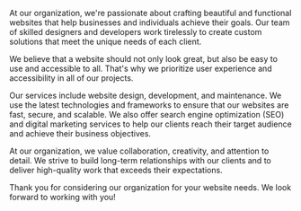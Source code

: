 At our organization, we're passionate about crafting beautiful and functional websites that help businesses and individuals achieve their goals. Our team of skilled designers and developers work tirelessly to create custom solutions that meet the unique needs of each client.

We believe that a website should not only look great, but also be easy to use and accessible to all. That's why we prioritize user experience and accessibility in all of our projects.

Our services include website design, development, and maintenance. We use the latest technologies and frameworks to ensure that our websites are fast, secure, and scalable. We also offer search engine optimization (SEO) and digital marketing services to help our clients reach their target audience and achieve their business objectives.

At our organization, we value collaboration, creativity, and attention to detail. We strive to build long-term relationships with our clients and to deliver high-quality work that exceeds their expectations.

Thank you for considering our organization for your website needs. We look forward to working with you!
